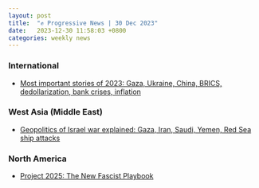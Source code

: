 ```yaml
---
layout: post
title:  "✊ Progressive News | 30 Dec 2023"
date:   2023-12-30 11:58:03 +0800
categories: weekly news
---
```


### International

* [Most important stories of 2023: Gaza, Ukraine, China, BRICS, dedollarization, bank crises, inflation](https://youtu.be/nA9qSH6uHu8?si=MMJT-IT-Zk7EEgms)

### West Asia (Middle East)

* [Geopolitics of Israel war explained: Gaza, Iran, Saudi, Yemen, Red Sea ship attacks](https://youtu.be/C-YjyCjH7SA?si=Sw6l7YbRF0Te2zSG)

### North America

* [Project 2025: The New Fascist Playbook](https://youtu.be/lRGDqVd_RIU?si=06zK50S4YSgB3qn9)
